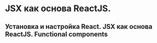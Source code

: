 # JSX как основа ReactJS.
## Установка и настройка React. JSX как основа ReactJS. Functional components
